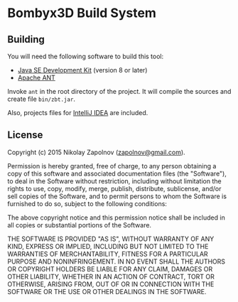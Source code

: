 ﻿
Bombyx3D Build System
=====================

Building
--------

You will need the following software to build this tool:

  * [Java SE Development Kit](http://www.oracle.com/technetwork/java/javase/downloads/jdk8-downloads-2133151.html) (version 8 or later)
  * [Apache ANT](http://ant.apache.org/)

Invoke `ant` in the root directory of the project. It will compile the sources and create file `bin/zbt.jar`.

Also, projects files for [IntelliJ IDEA](https://www.jetbrains.com/idea/) are included.

License
-------

Copyright (c) 2015 Nikolay Zapolnov (zapolnov@gmail.com).

Permission is hereby granted, free of charge, to any person obtaining a copy
of this software and associated documentation files (the "Software"), to deal
in the Software without restriction, including without limitation the rights
to use, copy, modify, merge, publish, distribute, sublicense, and/or sell
copies of the Software, and to permit persons to whom the Software is
furnished to do so, subject to the following conditions:

The above copyright notice and this permission notice shall be included in
all copies or substantial portions of the Software.

THE SOFTWARE IS PROVIDED "AS IS", WITHOUT WARRANTY OF ANY KIND, EXPRESS OR
IMPLIED, INCLUDING BUT NOT LIMITED TO THE WARRANTIES OF MERCHANTABILITY,
FITNESS FOR A PARTICULAR PURPOSE AND NONINFRINGEMENT. IN NO EVENT SHALL THE
AUTHORS OR COPYRIGHT HOLDERS BE LIABLE FOR ANY CLAIM, DAMAGES OR OTHER
LIABILITY, WHETHER IN AN ACTION OF CONTRACT, TORT OR OTHERWISE, ARISING FROM,
OUT OF OR IN CONNECTION WITH THE SOFTWARE OR THE USE OR OTHER DEALINGS IN
THE SOFTWARE.
